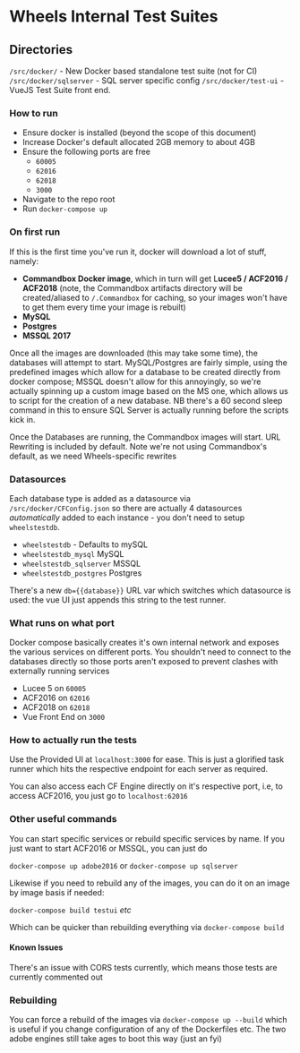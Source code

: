 

# Wheels Internal Test Suites

## Directories

`/src/docker/` - New Docker based standalone test suite (not for CI)
`/src/docker/sqlserver` - SQL server specific config
`/src/docker/test-ui` - VueJS Test Suite front end.

### How to run

- Ensure docker is installed (beyond the scope of this document)
- Increase Docker's default allocated 2GB memory to about 4GB
- Ensure the following ports are free
	- `60005`
	- `62016`
	- `62018`
	- `3000`
- Navigate to the repo root
- Run `docker-compose up`

### On first run

If this is the first time you've run it, docker will download a lot of stuff, namely:
 - **Commandbox Docker image**, which in turn will get L**ucee5 / ACF2016 / ACF2018** (note, the Commandbox artifacts directory will be created/aliased to `/.Commandbox` for caching, so your images won't have to get them every time your image is rebuilt)
 - **MySQL**
 - **Postgres**
 - **MSSQL 2017**

Once all the images are downloaded (this may take some time), the databases will attempt to start. MySQL/Postgres are fairly simple, using the predefined images which allow for a database to be created directly from docker compose; MSSQL doesn't allow for this annoyingly, so we're actually spinning up a custom image based on the MS one, which allows us to script for the creation of a new database. NB there's a 60 second sleep command in this to ensure SQL Server is actually running before the scripts kick in.

Once the Databases are running, the Commandbox images will start. URL Rewriting is included by default. Note we're not using Commandbox's default, as we need Wheels-specific rewrites

### Datasources
Each database type is added as a datasource via `/src/docker/CFConfig.json` so there are actually 4 datasources *automatically* added to each instance - you don't need to setup `wheelstestdb`.

- `wheelstestdb` - Defaults to mySQL
- `wheelstestdb_mysql` MySQL
- `wheelstestdb_sqlserver` MSSQL
- `wheelstestdb_postgres` Postgres

There's a new `db={{database}}` URL var which switches which datasource is used: the vue UI just appends this string to the test runner.

### What runs on what port

Docker compose basically creates it's own internal network and exposes the various services on different ports. You shouldn't need to connect to the databases directly so those ports aren't exposed to prevent clashes with externally running services

- Lucee 5 on `60005`
- ACF2016 on `62016`
- ACF2018 on `62018`
- Vue Front End on `3000`

### How to actually run the tests

Use the Provided UI at `localhost:3000` for ease. This is just a glorified task runner which hits the respective endpoint for each server as required.

You can also access each CF Engine directly on it's respective port, i.e, to access ACF2016, you just go to `localhost:62016`

### Other useful commands

You can start specific services or rebuild specific services by name. If you just want to start ACF2016 or MSSQL, you can just do

`docker-compose up adobe2016` or `docker-compose up sqlserver`

Likewise if you need to rebuild any of the images, you can do it on an image by image basis if needed:

`docker-compose build testui` *etc*

Which can be quicker than rebuilding everything via `docker-compose build`

#### Known Issues
There's an issue with CORS tests currently, which means those tests are currently commented out

### Rebuilding

You can force a rebuild of the images via `docker-compose up --build` which is useful if you change configuration of any of the Dockerfiles etc. The two adobe engines still take ages to boot this way (just an fyi)
